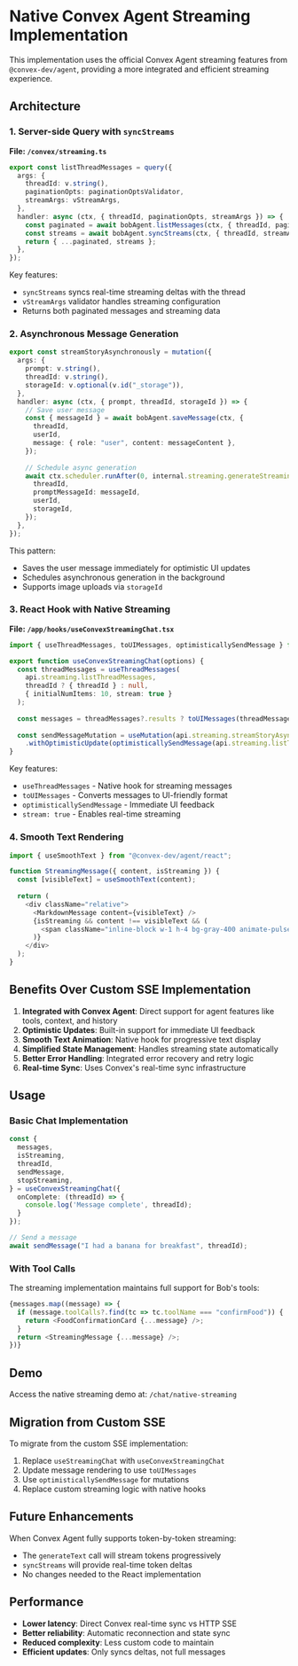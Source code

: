 # Native Convex Agent Streaming Implementation

This implementation uses the official Convex Agent streaming features from `@convex-dev/agent`, providing a more integrated and efficient streaming experience.

## Architecture

### 1. Server-side Query with `syncStreams`

**File: `/convex/streaming.ts`**

```typescript
export const listThreadMessages = query({
  args: {
    threadId: v.string(),
    paginationOpts: paginationOptsValidator,
    streamArgs: vStreamArgs,
  },
  handler: async (ctx, { threadId, paginationOpts, streamArgs }) => {
    const paginated = await bobAgent.listMessages(ctx, { threadId, paginationOpts });
    const streams = await bobAgent.syncStreams(ctx, { threadId, streamArgs });
    return { ...paginated, streams };
  },
});
```

Key features:
- `syncStreams` syncs real-time streaming deltas with the thread
- `vStreamArgs` validator handles streaming configuration
- Returns both paginated messages and streaming data

### 2. Asynchronous Message Generation

```typescript
export const streamStoryAsynchronously = mutation({
  args: {
    prompt: v.string(),
    threadId: v.string(),
    storageId: v.optional(v.id("_storage")),
  },
  handler: async (ctx, { prompt, threadId, storageId }) => {
    // Save user message
    const { messageId } = await bobAgent.saveMessage(ctx, {
      threadId,
      userId,
      message: { role: "user", content: messageContent },
    });
    
    // Schedule async generation
    await ctx.scheduler.runAfter(0, internal.streaming.generateStreamingResponse, {
      threadId,
      promptMessageId: messageId,
      userId,
      storageId,
    });
  },
});
```

This pattern:
- Saves the user message immediately for optimistic UI updates
- Schedules asynchronous generation in the background
- Supports image uploads via `storageId`

### 3. React Hook with Native Streaming

**File: `/app/hooks/useConvexStreamingChat.tsx`**

```typescript
import { useThreadMessages, toUIMessages, optimisticallySendMessage } from "@convex-dev/agent/react";

export function useConvexStreamingChat(options) {
  const threadMessages = useThreadMessages(
    api.streaming.listThreadMessages,
    threadId ? { threadId } : null,
    { initialNumItems: 10, stream: true }
  );
  
  const messages = threadMessages?.results ? toUIMessages(threadMessages.results) : [];
  
  const sendMessageMutation = useMutation(api.streaming.streamStoryAsynchronously)
    .withOptimisticUpdate(optimisticallySendMessage(api.streaming.listThreadMessages));
}
```

Key features:
- `useThreadMessages` - Native hook for streaming messages
- `toUIMessages` - Converts messages to UI-friendly format
- `optimisticallySendMessage` - Immediate UI feedback
- `stream: true` - Enables real-time streaming

### 4. Smooth Text Rendering

```typescript
import { useSmoothText } from "@convex-dev/agent/react";

function StreamingMessage({ content, isStreaming }) {
  const [visibleText] = useSmoothText(content);
  
  return (
    <div className="relative">
      <MarkdownMessage content={visibleText} />
      {isStreaming && content !== visibleText && (
        <span className="inline-block w-1 h-4 bg-gray-400 animate-pulse ml-1" />
      )}
    </div>
  );
}
```

## Benefits Over Custom SSE Implementation

1. **Integrated with Convex Agent**: Direct support for agent features like tools, context, and history
2. **Optimistic Updates**: Built-in support for immediate UI feedback
3. **Smooth Text Animation**: Native hook for progressive text display
4. **Simplified State Management**: Handles streaming state automatically
5. **Better Error Handling**: Integrated error recovery and retry logic
6. **Real-time Sync**: Uses Convex's real-time sync infrastructure

## Usage

### Basic Chat Implementation

```typescript
const {
  messages,
  isStreaming,
  threadId,
  sendMessage,
  stopStreaming,
} = useConvexStreamingChat({
  onComplete: (threadId) => {
    console.log('Message complete', threadId);
  }
});

// Send a message
await sendMessage("I had a banana for breakfast", threadId);
```

### With Tool Calls

The streaming implementation maintains full support for Bob's tools:

```typescript
{messages.map((message) => {
  if (message.toolCalls?.find(tc => tc.toolName === "confirmFood")) {
    return <FoodConfirmationCard {...message} />;
  }
  return <StreamingMessage {...message} />;
})}
```

## Demo

Access the native streaming demo at: `/chat/native-streaming`

## Migration from Custom SSE

To migrate from the custom SSE implementation:

1. Replace `useStreamingChat` with `useConvexStreamingChat`
2. Update message rendering to use `toUIMessages`
3. Use `optimisticallySendMessage` for mutations
4. Replace custom streaming logic with native hooks

## Future Enhancements

When Convex Agent fully supports token-by-token streaming:
- The `generateText` call will stream tokens progressively
- `syncStreams` will provide real-time token deltas
- No changes needed to the React implementation

## Performance

- **Lower latency**: Direct Convex real-time sync vs HTTP SSE
- **Better reliability**: Automatic reconnection and state sync
- **Reduced complexity**: Less custom code to maintain
- **Efficient updates**: Only syncs deltas, not full messages